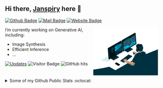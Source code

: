 ## Hi there, [Janspiry](https://github.com/Janspiry) here 👋
[![Github Badge](https://img.shields.io/badge/-@Janspiry-181717?style=flat&logo=GitHub&logoColor=white)](https://github.com/Janspiry)
[![Mail Badge](https://img.shields.io/badge/-lw_jiang@foxmail.com-c14438?style=flat&logo=Gmail&logoColor=white)](mailto:lw_jiang@foxmail.com "Connect via Email")
[![Website Badge](https://img.shields.io/badge/-janspiry.github.io-5a5a5a?style=flat&logo=vercel&logoColor=white)](https://janspiry.github.io)

<a href="https://github.com/Janspiry/"><img alt="GIF" src="https://github.com/Janspiry/Janspiry/blob/main/code.gif?raw=true" align="right" height="160" /></a>

I’m currently working on Generative AI, including: 
- Image Synthesis
- Efficient Inference
- ...

<a href="https://github.com/Janspiry?tab=followers" target="_blank"><img alt="Updates" src="https://img.shields.io/badge/--000000?style=flat&logo=RSS&logoColor=white"></a>
![Visitor Badge](https://visitor-badge.laobi.icu/badge?page_id=Janspiry.Janspiry)
<img alt="GitHub hits" src="https://img.shields.io/github/last-commit/Janspiry/Janspiry?label=profile%20updated&style=flat&color=cfa81c">

#
<details>
<summary>
   Some of my Github Public Stats :octocat:
</summary><br>
<p>
    <img alt = "GitHub Stats" src="https://github-readme-stats.vercel.app/api?username=Janspiry&theme=tokyonight&show_icons=true&hide=issues">
</p>

   #
</details>

